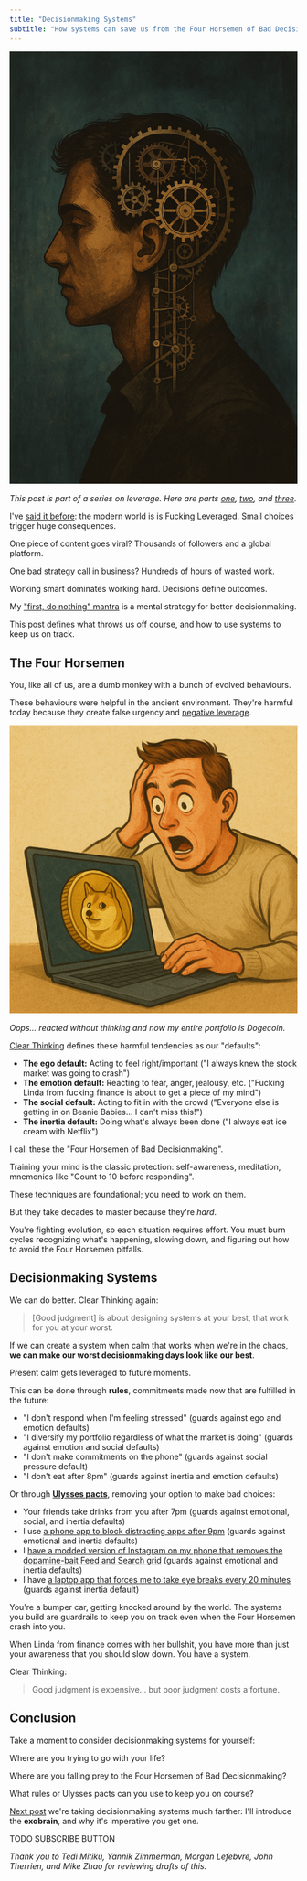 ```yaml
---
title: "Decisionmaking Systems"
subtitle: "How systems can save us from the Four Horsemen of Bad Decisionmaking"
---
```


<!------------------ IG POST DESCRIPTION --------------------->
<!--
Your worst decisions aren't random. They're predictable.

We all fall prey to the Four Horsemen of Bad Decisionmaking: ego, emotion, social pressure, and inertia.

This post breaks down how decision systems protect you when you’re weakest... by designing them when you’re calm.

👉 Read the full article (link in bio)

#decisionmaking #mentalclarity #productivitysystems #selfmastery #leverage #exobrain #mindsetdesign
-->

![](./image.png)

_This post is part of a series on leverage. Here are parts [one][leveraged-judgment], [two][negative-leverage], and [three][first-do-nothing]._

I've [said it before][leveraged-judgment]: the modern world is is Fucking Leveraged. Small choices trigger huge consequences. 

One piece of content goes viral? Thousands of followers and a global platform.

One bad strategy call in business? Hundreds of hours of wasted work.

Working smart dominates working hard. Decisions define outcomes.

My ["first, do nothing" mantra][first-do-nothing] is a mental strategy for better decisionmaking.

This post defines what throws us off course, and how to use systems to keep us on track.

The Four Horsemen
-----------------
You, like all of us, are a dumb monkey with a bunch of evolved behaviours.

These behaviours were helpful in the ancient environment. They're harmful today because they create false urgency and [negative leverage][negative-leverage].

![](./oops.png)

_Oops... reacted without thinking and now my entire portfolio is Dogecoin._

[Clear Thinking](https://www.amazon.com/Clear-Thinking-Turning-Ordinary-Extraordinary/dp/0593086112) defines these harmful tendencies as our "defaults":

- **The ego default:** Acting to feel right/important ("I always knew the stock market was going to crash")
- **The emotion default:** Reacting to fear, anger, jealousy, etc. ("Fucking Linda from fucking finance is about to get a piece of my mind")
- **The social default:** Acting to fit in with the crowd ("Everyone else is getting in on Beanie Babies... I can't miss this!")
- **The inertia default:** Doing what's always been done ("I always eat ice cream with Netflix")

I call these the "Four Horsemen of Bad Decisionmaking".

Training your mind is the classic protection: self-awareness, meditation, mnemonics like "Count to 10 before responding".

These techniques are foundational; you need to work on them. 

But they take decades to master because they're _hard_. 

You're fighting evolution, so each situation requires effort. You must burn cycles recognizing what's happening, slowing down, and figuring out how to avoid the Four Horsemen pitfalls.

Decisionmaking Systems
----------------------
We can do better. Clear Thinking again:

> [Good judgment] is about designing systems at your best, that work for you at your worst.

If we can create a system when calm that works when we're in the chaos, **we can make our worst decisionmaking days look like our best**.

Present calm gets leveraged to future moments.

This can be done through **rules**, commitments made now that are fulfilled in the future:

- "I don't respond when I'm feeling stressed" (guards against ego and emotion defaults)
- "I diversify my portfolio regardless of what the market is doing" (guards against emotion and social defaults)
- "I don't make commitments on the phone" (guards against social pressure default)
- "I don't eat after 8pm" (guards against inertia and emotion defaults)

Or through **[Ulysses pacts](https://en.wikipedia.org/wiki/Ulysses_pact)**, removing your option to make bad choices:

- Your friends take drinks from you after 7pm (guards against emotional, social, and inertia defaults)
- I use [a phone app to block distracting apps after 9pm](https://appblock.app/) (guards against emotional and inertia defaults)
- I [have a modded version of Instagram on my phone that removes the dopamine-bait Feed and Search grid](https://www.distractionfreeapps.com/) (guards against emotional and inertia defaults)
- I have [a laptop app that forces me to take eye breaks every 20 minutes](https://lookaway.app/) (guards against inertia default)

You're a bumper car, getting knocked around by the world. The systems you build are guardrails to keep you on track even when the Four Horsemen crash into you.

When Linda from finance comes with her bullshit, you have more than just your awareness that you should slow down. You have a system.

Clear Thinking:

> Good judgment is expensive... but poor judgment costs a fortune.

Conclusion
----------
Take a moment to consider decisionmaking systems for yourself:

Where are you trying to go with your life?

Where are you falling prey to the Four Horsemen of Bad Decisionmaking?

What rules or Ulysses pacts can you use to keep you on course?

[Next post](https://mieubrisse.substack.com/p/you-need-an-exobrain) we're taking decisionmaking systems much farther: I'll introduce the **exobrain**, and why it's imperative you get one.

TODO SUBSCRIBE BUTTON

_Thank you to Tedi Mitiku, Yannik Zimmerman, Morgan Lefebvre, John Therrien, and Mike Zhao for reviewing drafts of this._

<!------------------------- ONLY LINKS BELOW HERE ----------------------------------->
[leveraged-judgment]: https://mieubrisse.substack.com/p/leveraged-judgment
[negative-leverage]: https://mieubrisse.substack.com/p/shattered-glass-and-negative-leverage
[first-do-nothing]: https://mieubrisse.substack.com/p/first-do-nothing
